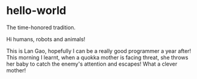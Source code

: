 # hello-world
The  time-honored tradition.

Hi humans, robots and animals!

This is Lan Gao, hopefully I can be a really good programmer a year after!
This morning I learnt, when a quokka mother is facing threat, she throws her baby to catch the enemy's attention and escapes! What a clever mother!
